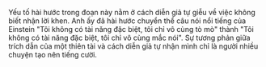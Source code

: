 Yếu tố hài hước trong đoạn này nằm ở cách diễn giả tự giễu về việc không biết nhận lời khen. Anh ấy đã hài hước chuyển thể câu nói nổi tiếng của Einstein "Tôi không có tài năng đặc biệt, tôi chỉ vô cùng tò mò" thành "Tôi không có tài năng đặc biệt, tôi chỉ vô cùng mắc nói". Sự tương phản giữa trích dẫn của một thiên tài và cách diễn giả tự nhận mình chỉ là người nhiều chuyện tạo nên tiếng cười.